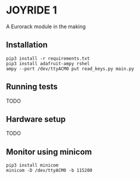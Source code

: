 # JOYRIDE 1

A Eurorack module in the making


## Installation

```
pip3 install -r requirements.txt
pip3 install adafruit-ampy rshel
ampy --port /dev/ttyACM0 put read_keys.py main.py
```

## Running tests

TODO


## Hardware setup

TODO


## Monitor using minicom


```
pip3 install minicom
minicom -D /dev/ttyACM0 -b 115200
```
